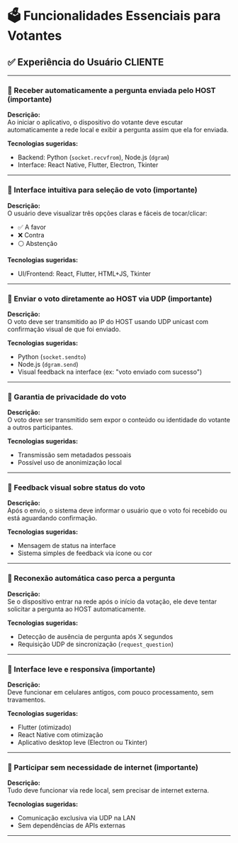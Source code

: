 # 🗳️ Funcionalidades Essenciais para Votantes

## ✅ Experiência do Usuário CLIENTE

---

### 🔹 Receber automaticamente a pergunta enviada pelo HOST **(importante)**  
**Descrição:**  
Ao iniciar o aplicativo, o dispositivo do votante deve escutar automaticamente a rede local e exibir a pergunta assim que ela for enviada.  

**Tecnologias sugeridas:**  
- Backend: Python (`socket.recvfrom`), Node.js (`dgram`)  
- Interface: React Native, Flutter, Electron, Tkinter

---

### 🔹 Interface intuitiva para seleção de voto **(importante)**  
**Descrição:**  
O usuário deve visualizar três opções claras e fáceis de tocar/clicar:  
- ✅ A favor  
- ❌ Contra  
- ⚪ Abstenção  

**Tecnologias sugeridas:**  
- UI/Frontend: React, Flutter, HTML+JS, Tkinter

---

### 🔹 Enviar o voto diretamente ao HOST via UDP **(importante)**  
**Descrição:**  
O voto deve ser transmitido ao IP do HOST usando UDP unicast com confirmação visual de que foi enviado.  

**Tecnologias sugeridas:**  
- Python (`socket.sendto`)  
- Node.js (`dgram.send`)  
- Visual feedback na interface (ex: "voto enviado com sucesso")

---

### 🔹 Garantia de privacidade do voto  
**Descrição:**  
O voto deve ser transmitido sem expor o conteúdo ou identidade do votante a outros participantes.  

**Tecnologias sugeridas:**  
- Transmissão sem metadados pessoais  
- Possível uso de anonimização local

---

### 🔹 Feedback visual sobre status do voto  
**Descrição:**  
Após o envio, o sistema deve informar o usuário que o voto foi recebido ou está aguardando confirmação.  

**Tecnologias sugeridas:**  
- Mensagem de status na interface  
- Sistema simples de feedback via ícone ou cor

---

### 🔹 Reconexão automática caso perca a pergunta  
**Descrição:**  
Se o dispositivo entrar na rede após o início da votação, ele deve tentar solicitar a pergunta ao HOST automaticamente.  

**Tecnologias sugeridas:**  
- Detecção de ausência de pergunta após X segundos  
- Requisição UDP de sincronização (`request_question`)

---

### 🔹 Interface leve e responsiva **(importante)**  
**Descrição:**  
Deve funcionar em celulares antigos, com pouco processamento, sem travamentos.  

**Tecnologias sugeridas:**  
- Flutter (otimizado)  
- React Native com otimização  
- Aplicativo desktop leve (Electron ou Tkinter)

---

### 🔹 Participar sem necessidade de internet **(importante)**  
**Descrição:**  
Tudo deve funcionar via rede local, sem precisar de internet externa.  

**Tecnologias sugeridas:**  
- Comunicação exclusiva via UDP na LAN  
- Sem dependências de APIs externas

---
